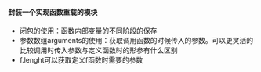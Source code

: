 #### 封装一个实现函数重载的模块

- 闭包的使用：函数内部变量的不同阶段的保存
- 参数数组arguments的使用：获取调用函数的时候传入的参数。可以更灵活的比较调用时传入参数与定义函数时的形参有什么区别
- f.lenght可以获取定义f函数时需要的参数